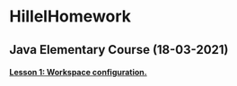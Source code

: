 # HillelHomework
## Java Elementary Course (18-03-2021)
#### [Lesson 1: Workspace configuration.](./homeworks/src.com.storozhuk/lesson1)